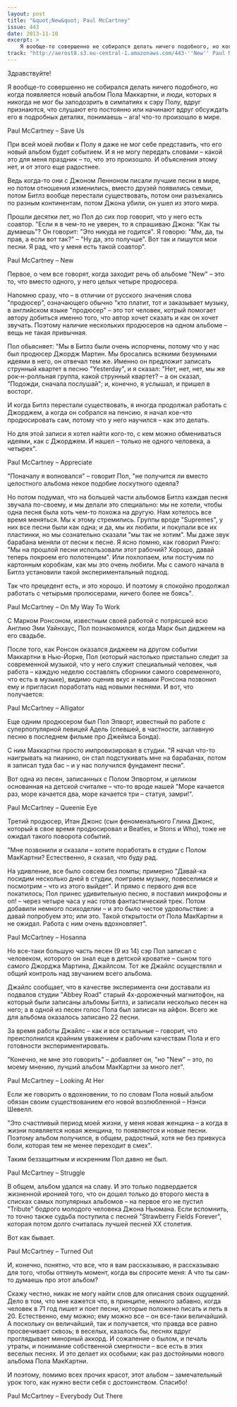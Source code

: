 ```yaml
---
layout: post
title: "&quot;New&quot; Paul McCartney"
issue: 443
date: 2013-11-10
excerpt: >
    Я вообще-то совершенно не собирался делать ничего подобного, но когда появляется новый альбом Пола Маккартни, и люди, которых я никогда не мог бы заподозрить в симпатиях к сэру Полу, вдруг признаются, что слушают его постоянно или начинают вдруг обсуждать его в подробных деталях, понимаешь – ага! что-то произошло в мире.
track: "http://aerost8.s3.eu-central-1.amazonaws.com/443-''New'' Paul McCartney.mp3"
---
```


Здравствуйте!

Я вообще-то совершенно не собирался делать ничего подобного, но когда появляется новый альбом Пола Маккартни, и люди, которых я никогда не мог бы заподозрить в симпатиях к сэру Полу, вдруг признаются, что слушают его постоянно или начинают вдруг обсуждать его в подробных деталях, понимаешь – ага! что-то произошло в мире.

Paul McCartney – Save Us

При всей моей любви к Полу я даже не мог себе представить, что его новый альбом будет событием. И я не могу передать словами – какой это для меня праздник – то, что это произошло. И объяснения этому нет, и от этого еще радостнее.

Ведь когда-то они с Джоном Ленноном писали лучшие песни в мире, но потом отношения изменились, вместо друзей появились семьи, потом Битлз вообще перестали существовать, потом они разъехались по разным континентам, потом Джона убили, он ушел из этого мира.

Прошли десятки лет, но Пол до сих пор говорит, что у него есть соавтор. "Если я в чем-то не уверен, то я спрашиваю Джона: "Как ты думаешь"? Он говорит: "Это никуда не годится". Я говорю: "Мм, да, ты прав, а если вот так?" – "Ну да, это получше". Вот так и пишутся мои песни. Я рад, что у меня есть такой соавтор".

Paul McCartney – New

Первое, о чем все говорят, когда заходит речь об альбоме "New" – это то, что вместо одного, у него целых четыре продюсера.

Напомню сразу, что – в отличии от русского значения слова "продюсер", означающего обычно "кто платит, тот и заказывает музыку, в английском языке "продюсер" – это тот человек, котрый помогает автору добиться именно того, что автор хочет сказать и как он хочет звучать. Поэтому наличие нескольких продюсеров на одном альбоме – вещь не такая привычная.

Пол обьясняет: "Мы в Битлз были очень испорчены, потому что у нас был продюсер Джордж Мартин. Мы бросались всякими безумными идеями в него, он отвечал тем же. Именно он предложит записать струнный квартет в песню "Yesterday", и я сказал: "Нет, нет, нет, мы же рок-н-ролльная группа, какой струнный квартет? – а он сказал, "Подожди, сначала послушай"; и, конечно, я услышал, и пришел в восторг.

И когда Битлз перестали существовать, я иногда продолжал работать с Джорджем, а когда он собрался на пенсию, я начал кое-что продюсировать сам, потому что у него научился – как это делать.

Но для этой записи я хотел найти кого-то, с кем можно обмениваться идеями, как с Джорджем. И нашел – только не одного человека, а четырех".

Paul McCartney – Appreciate

"Поначалу я волновался" – говорит Пол, "не получится ли вместо целостного альбома некое подобие лоскутного одеяла?

Но потом подумал, что на большей части альбомов Битлз каждая песня звучала по-своему, и мы делали это специально: мы не хотели, чтобы одна песня была хоть чем-то похожа на другую. Нам хотелось все время меняться. Мы к этому стремились. Группы вроде "Supremes", у них все песни были как одна; и да, мы их любили, и покупали все их пластинки, но мы сознательно сказали "мы так не хотим". Мы даже звук барабана меняли от песни к песне. Я ясно помню, как говорил Ринго: "Мы на прошлой песни использовали этот рабочий? Хорошо, давай теперь покроем его полотенцем". Или похлопаем, или постучим по картонным коробкам, как мы это очень любили. Мы с самого начала в Битлз установили такой экспериментальный подход.

Так что прецедент есть, и это хорошо. И поэтому я спокойно продолжал работать с четырьмя пролюсерами, ничего более не боясь".

Paul McCartney – On My Way To Work

С Марком Ронсоном, известным своей работой с потрясшей всю Англию Эми Уайнхаус, Пол познакомился, когда Марк был диджеем на его свадьбе.

После того, как Ронсон оказался диджеем на другом событии Маккартни в Нью-Йорке, Пол (который настолько пристально следит за современной музыкой, что у него служит специальный человек, чья работа – каждую неделю составлять сборники самого современного, что есть в музыке), видимо оценив вкус и навыки Ронсона позвонил ему и пригласил поработать над новыми песнями. И вот, что получается:

Paul McCartney – Alligator

Еще одним продюсером был Пол Эпворт, известный по работе с суперпопулярной певицей Адель (спевшей, в частности, заглавную песню в последнем фильме про Джеймса Бонда).

С ним Маккартни просто импровизировал в студии. "Я начал что-то наигрывать на пианино, он стал подстукивать мне на барабанах, потом я записал туда бас – и у нас получился фундамент песни".

Вот одна из песен, записанных с Полом Эпвортом, и целиком основанная на детской считалке – что-то вроде нашей "Море качается раз, море качается два, море качается три – статуя, замри!".

Paul McCartney – Queenie Eye

Третий продюсер, Итан Джонс (сын феноменального Глина Джонс, который в свое время продюсировал и Beatles, и Stons и Who), тоже не ожидал такого поворота событий.

"Мне позвонили и сказали – хотите поработать в студии с Полом МакКартни? Естественно, я сказал, что буду рад.

На удивление, все было совсем без помпы; примерно "Давай-ка посидим несколько дней в студии, поиграем музыку, повеселимся и посмотрим – что из этого выйдет". И прямо с первого дня все покатилось; Пол принес удивительную песню, я поставил микрофоны и оп! – через четыре часа у нас готов фантастический трек. Потом добавили немного психоделии – и это было чистое удовольствие: а давай попробуем это; или это. Такой открытости от Пола МакКартни я не ожидал. Работа с ним очень вдохновляет".

Paul McCartney – Hosanna

Но все-таки большую часть песен (9 из 14) сэр Пол записал с человеком, которого он знал еще в детской кроватке – сыном того самого Джорджа Мартина, Джайлсом. Тот же Джайлс осуществлял и общий контроль над звучанием всего альбома.

Джайлс сообщает, что в качестве эксперимента они доставали из подвалов студии "Abbey Road" старый 4х-дорожечный магнитофон, на который были записаны альбомы Битлз, и записали несколько песен на него; а в одной из песен голос Пола был записан на айфон. Всего же для альбома оказалось записано 22 песни.

За время работы Джайлс – как и все остальные – говорит, что преисполнился крайним уважением к рабочим качествам Пола и его готовности экспериментировать.

"Конечно, не мне это говорить" – добавляет он, "но "New" – это, по моему мнению, лучший альбом МакКартни за много лет".

Paul McCartney – Looking At Her

Если же говорить о вдохновении, то по словам Пола новый альбом обязан своим существованием его новой возлюбленной – Нэнси Шевелл.

"Это счастливый период моей жизни, у меня новая женщина – а когда в жизни появляется новая женщина, то появляются и новые песни. Поэтому альбом получился, в общем, радостный, хотя не без привкуса боли, которая тем не менее переходит в смех".

Таким беззащитным и искренним Пол давно не был.

Paul McCartney – Struggle

В общем, альбом удался на славу. И это только подвердается жизненной иронией того, что он дошел только до второго места в списках самых популярных альбомов – на первое его не пустил "Tribute" бодрого молодого человека Джона Ньюмана. Если вспомнить, то точно также судьба поступила c песней "Strawberry Fields Forever", которая потом долго считалась лучшей песней XX столетия.

Вот как бывает.

Paul McCartney – Turned Out

И, конечно, понятно, что все, что я вам рассказываю, я рассказываю для того, чтобы оттянуть момент, когда вы спросите меня: А что ты сам-то думаешь про этот альбом?

Скажу честно, никак не могу найти слов для описания своих ощущений. Дело в том, что мне кажется что, в принципе, немного забавно, когда человек в 71 год пишет и поет песни, которые положено писать и петь в 20. Естественно, ему можно; ему можно все – он все-таки величайший. А поскольку он величайший, так и получается, что правда все равно просвечивает сквозь; в веселых, казалось бы, песнях вдруг проглядывает минорный аккорд. И сожаление о былом, и печаль утраты, и понимание собственной смертности – все есть в этих веселых песнях. И это делает их особыми; как раз достойными нового альбома Пола МакКартни.

И поэтому, помимо всех прочих красот, этот альбом – замечательный урок того, как нужно вести себя с достоинством. Спасибо!

Paul McCartney – Everybody Out There
